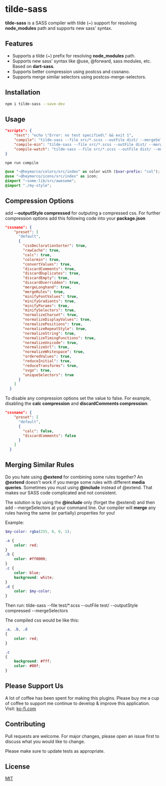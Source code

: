 # tilde-sass

**tilde-sass** is a SASS compiler with tilde (~) support for resolving **node_modules** path and supports new sass' syntax.

## Features
* Supports a tilde (~) prefix for resolving **node_modules** path.
* Supports new sass' syntax like @use, @forward, sass modules, etc. Based on **dart-sass**.
* Supports better compression using postcss and cssnano.
* Supports merge similar selectors using postcss-merge-selectors.

## Installation

```sh
npm i tilde-sass --save-dev
```

## Usage

```json
"scripts": {
    "test": "echo \"Error: no test specified\" && exit 1",
    "compile": "tilde-sass --file src/*.scss --outFile dist/ --mergeSelectors",
    "compile-min": "tilde-sass --file src/*.scss --outFile dist/ --mergeSelectors --outputStyle compressed",
    "compile-watch": "tilde-sass --file src/*.scss --outFile dist/ --mergeSelectors --outputStyle compressed --watch"
}
```

```sh
npm run compile
```

```scss
@use "~@heymarco/colors/src/index" as color with ($var-prefix: "col");
@use "~@heymarco/icons/src/index" as icon;
@import "~some-lib/src/awesome";
@import "./my-style";
```

## Compression Options
add **--outputStyle compressed** for outputing a compressed css.
For further compression options add this following code into your **package.json**
```json
"cssnano": {
    "preset": [
      "default",
      {
        "cssDeclarationSorter": true,
        "rawCache": true,
        "calc": true,
        "colormin": true,
        "convertValues": true,
        "discardComments": true,
        "discardDuplicates": true,
        "discardEmpty": true,
        "discardOverridden": true,
        "mergeLonghand": true,
        "mergeRules": true,
        "minifyFontValues": true,
        "minifyGradients": true,
        "minifyParams": true,
        "minifySelectors": true,
        "normalizeCharset": true,
        "normalizeDisplayValues": true,
        "normalizePositions": true,
        "normalizeRepeatStyle": true,
        "normalizeString": true,
        "normalizeTimingFunctions": true,
        "normalizeUnicode": true,
        "normalizeUrl": true,
        "normalizeWhitespace": true,
        "orderedValues": true,
        "reduceInitial": true,
        "reduceTransforms": true,
        "svgo": true,
        "uniqueSelectors": true
      }
    ]
  }
```
To disable any compression options set the value to false.
For example, disabling the **calc compression** and **discardComments compression**:
```json
"cssnano": {
    "preset": [
      "default",
      {
        "calc": false,
        "discardComments": false
      }
    ]
  }
```

## Merging Similar Rules
Do you hate using **@extend** for combining some rules together?
An **@extend** doesn't work if you merge some rules with different **media queries**.
Sometimes you must using **@include** instead of @extend.
That makes our SASS code complicated and not consistent.

The solution is by using the **@include** only (forget the @extend)
and then add --mergeSelectors at your command line.
Our compiler will **merge** any rules having the same (or partially) properties for you!

Example:
```scss
$my-color: rgba(255, 0, 0, 1);

.a {
    color: red;
}
.b {
    color: #ff0000;
}
.c {
    color: blue;
    background: white;
}
.d {
    color: $my-color;
}
```

Then run:
tilde-sass --file test/*.scss --outFile test/  --outputStyle compressed --mergeSelectors

The compiled css would be like this:
```css
.a, .b, .d
{
    color: red;
}

.c
{
    background: #fff;
    color: #00f;
}
```

## Please Support Us
A lot of coffee has been spent for making this plugins.
Please buy me a cup of coffee to support me continue to develop & improve this application.
Visit: [ko-fi.com](https://ko-fi.com/heymarco)

## Contributing
Pull requests are welcome. For major changes, please open an issue first to discuss what you would like to change.

Please make sure to update tests as appropriate.

## License
[MIT](https://choosealicense.com/licenses/mit/)